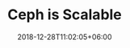 ---
title: "Ceph is Scalable"
date: 2018-12-28T11:02:05+06:00
icon: "fas fa-scale-balanced" # fontawesome icon : https://fontawesome.com/icons
description: ""
# type dont remove or customize
type : "docs"
---
